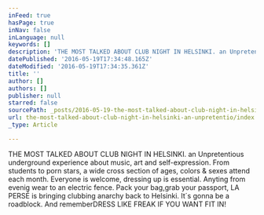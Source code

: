 ```yaml
---
inFeed: true
hasPage: true
inNav: false
inLanguage: null
keywords: []
description: 'THE MOST TALKED ABOUT CLUB NIGHT IN HELSINKI. an Unpretentious underground experience about music, art and self-expression. From students to porn stars, a wide cross section of ages, colors & sexes attend each month. Everyone is welcome, dressing up is essential. Anyting from evenig wear to an electric fence. Pack your bag,grab your passport, LA PERSÉ is bringing clubbing anarchy back to Helsinki. It´s gonna be a roadblock. And rememberDRESS LIKE FREAK IF YOU WANT FIT IN!'
datePublished: '2016-05-19T17:34:48.165Z'
dateModified: '2016-05-19T17:34:35.361Z'
title: ''
author: []
authors: []
publisher: null
starred: false
sourcePath: _posts/2016-05-19-the-most-talked-about-club-night-in-helsinki-an-unpretentio.md
url: the-most-talked-about-club-night-in-helsinki-an-unpretentio/index.html
_type: Article

---
```

THE MOST TALKED ABOUT CLUB NIGHT IN HELSINKI. an Unpretentious underground experience about music, art and self-expression. From students to porn stars, a wide cross section of ages, colors & sexes attend each month. Everyone is welcome, dressing up is essential. Anyting from evenig wear to an electric fence. Pack your bag,grab your passport, LA PERSÉ is bringing clubbing anarchy back to Helsinki. It´s gonna be a roadblock. And rememberDRESS LIKE FREAK IF YOU WANT FIT IN!